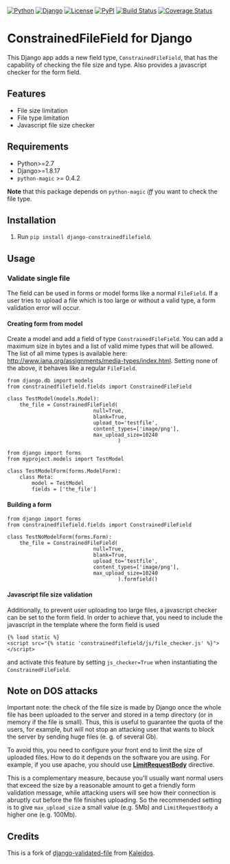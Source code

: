 [![Python](https://img.shields.io/badge/Python-2.7,3.4,3.5,3.6-blue.svg?style=flat-square)](/)
[![Django](https://img.shields.io/badge/Django-1.8,1.9,1.10-blue.svg?style=flat-square)](/)
[![License](https://img.shields.io/badge/License-BSD--3--Clause-blue.svg?style=flat-square)](/LICENSE)
[![PyPI](https://img.shields.io/pypi/v/django_constrainedfilefield.svg?style=flat-square)](https://pypi.python.org/pypi/django-constrainedfilefield)
[![Build Status](https://travis-ci.org/mbourqui/django-constrainedfilefield.svg?branch=master)](https://travis-ci.org/mbourqui/django-constrainedfilefield)
[![Coverage Status](https://coveralls.io/repos/github/mbourqui/django-constrainedfilefield/badge.svg?branch=develop%2Ftests)](https://coveralls.io/github/mbourqui/django-constrainedfilefield?branch=develop%2Ftests)


# ConstrainedFileField for Django

This Django app adds a new field type, `ConstrainedFileField`, that has the
capability of checking the file size and type. Also provides a javascript checker for the 
form field.


## Features
* File size limitation
* File type limitation
* Javascript file size checker


## Requirements
* Python>=2.7
* Django>=1.8.17
* `python-magic` >= 0.4.2

**Note** that this package depends on `python-magic` *iff* you want to check the file type.

## Installation

1. Run `pip install django-constrainedfilefield`.

## Usage
### Validate single file
The field can be used in forms or model forms like a normal `FileField`. If a user tries to upload
a file which is too large or without a valid type, a form validation error will occur.

#### Creating form from model
Create a model and add a field of type `ConstrainedFileField`. You can add a maximum size in bytes
and a list of valid mime types that will be allowed. The list of all mime types is available
here: http://www.iana.org/assignments/media-types/index.html.
Setting none of the above, it behaves like a regular `FileField`.
```
from django.db import models
from constrainedfilefield.fields import ConstrainedFileField

class TestModel(models.Model):
    the_file = ConstrainedFileField(
                            null=True,
                            blank=True,
                            upload_to='testfile',
                            content_types=['image/png'],
                            max_upload_size=10240
                                    )
```

```
from django import forms
from myproject.models import TestModel

class TestModelForm(forms.ModelForm):
    class Meta:
        model = TestModel
        fields = ['the_file']
```

#### Building a form
```
from django import forms
from constrainedfilefield.fields import ConstrainedFileField

class TestNoModelForm(forms.Form):
    the_file = ConstrainedFileField(
                            null=True,
                            blank=True,
                            upload_to='testfile',
                            content_types=['image/png'],
                            max_upload_size=10240
                                    ).formfield()
```

#### Javascript file size validation
Additionally, to prevent user uploading too large files, a javascript checker can be set to the 
form field. In order to achieve that, you need to include the javascript in the template where the
form field is used

    {% load static %}
    <script src="{% static 'constrainedfilefield/js/file_checker.js' %}"></script>

and activate this feature by setting `js_checker=True` when instantiating the 
`ConstrainedFileField`.


## Note on DOS attacks

Important note: the check of the file size is made by Django once the whole file has been uploaded
to the server and stored in a temp directory (or in memory if the file is small). Thus, this is
useful to guarantee the quota of the users, for example, but will not stop an attacking user that
wants to block the server by sending huge files (e. g. of several Gb).

To avoid this, you need to configure your front end to limit the size of uploaded files. How to do
it depends on the software you are using. For example, if you use apache, you should use
[**LimitRequestBody**](http://httpd.apache.org/docs/2.2/mod/core.html#limitrequestbody) directive.

This is a complementary measure, because you'll usually want normal users that exceed the size by a
reasonable amount to get a friendly form validation message, while attacking users will see how their
connection is abruptly cut before the file finishes uploading. So the recommended setting is to give
`max_upload_size` a small value (e.g. 5Mb) and `LimitRequestBody` a higher one (e.g. 100Mb).


## Credits

This is a fork of [django-validated-file](https://github.com/kaleidos/django-validated-file) from
[Kaleidos](https://github.com/kaleidos).
